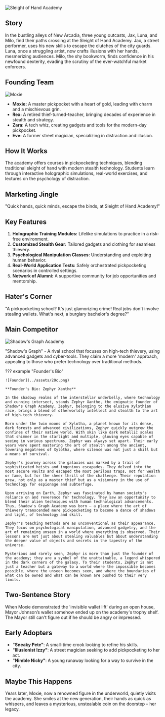 ![Sleight of Hand Academy](../assets/20.png)

## Story

In the bustling alleys of New Arcadia, three young outcasts, Jax, Luna, and Milo, find their paths crossing at the Sleight of Hand Academy. Jax, a street performer, uses his new skills to escape the clutches of the city guards. Luna, once a struggling artist, now crafts illusions with her hands, mesmerizing audiences. Milo, the shy bookworm, finds confidence in his newfound dexterity, evading the scrutiny of the ever-watchful market enforcers.

## Founding Team

![Moxie](../assets/20b.png)

- **Moxie:** A master pickpocket with a heart of gold, leading with charm and a mischievous grin.
- **Rex:** A retired thief-turned-teacher, bringing decades of experience in stealth and strategy.
- **Zara:** A tech whiz, creating gadgets and tools for the modern-day pickpocket.
- **Eve:** A former street magician, specializing in distraction and illusion.

## How It Works

The academy offers courses in pickpocketing techniques, blending traditional sleight of hand with modern stealth technology. Students learn through interactive holographic simulations, real-world exercises, and lectures on the psychology of distraction.

## Marketing Jingle

"Quick hands, quick minds, escape the binds, at Sleight of Hand Academy!"

## Key Features

1. **Holographic Training Modules:** Lifelike simulations to practice in a risk-free environment.
2. **Customized Stealth Gear:** Tailored gadgets and clothing for seamless thievery.
3. **Psychological Manipulation Classes:** Understanding and exploiting human behavior.
4. **Real-World Application Tests:** Safely orchestrated pickpocketing scenarios in controlled settings.
5. **Network of Alumni:** A supportive community for job opportunities and mentorship.

## Hater's Corner

"A pickpocketing school? It's just glamorizing crime! Real jobs don't involve stealing wallets. What's next, a burglary bachelor's degree?"

## Main Competitor

![Shadow's Graph Academy](../assets/20a.png)

"Shadow's Graph" - A rival school that focuses on high-tech thievery, using advanced gadgets and cyber-tools. They claim a more 'modern' approach, appealing to those who prefer technology over traditional methods.

??? example "Founder's Bio"

    ![Founder](../assets/20c.png)

    **Founder's Bio: Zephyr Xanthe**

    In the shadowy realms of the interstellar underbelly, where technology and cunning intersect, stands Zephyr Xanthe, the enigmatic founder of Shadow's Graph Academy. Zephyr, belonging to the elusive Xylothian race, brings a blend of otherworldly intellect and stealth to the art of high-tech thievery.

    Born under the twin moons of Xylotha, a planet known for its dense, dark forests and advanced civilizations, Zephyr quickly outgrew the confines of their native world. With skin like dark metallic scales that shimmer in the starlight and multiple, glowing eyes capable of seeing in various spectrums, Zephyr was always set apart. Their early years were spent mastering the art of stealth among the ancient, towering megatrees of Xylotha, where silence was not just a skill but a means of survival.

    Zephyr's journey across the galaxies was marked by a trail of sophisticated heists and ingenious escapades. They delved into the most secure vaults and escaped the most perilous traps, not for wealth or fame, but for the sheer thrill of the challenge. Their reputation grew, not only as a master thief but as a visionary in the use of technology for espionage and subterfuge.

    Upon arriving on Earth, Zephyr was fascinated by human society's reliance on and reverence for technology. They saw an opportunity to blend their alien techniques with human technological advancements. Thus, Shadow's Graph Academy was born – a place where the art of thievery transcended mere pickpocketing to become a dance of shadows and light, of technology and skill.

    Zephyr's teaching methods are as unconventional as their appearance. They focus on psychological manipulation, advanced gadgetry, and the art of remaining unseen in a world where everything is observed. Their lessons are not just about stealing valuables but about understanding the deeper value of objects and secrets in the tapestry of the universe.

    Mysterious and rarely seen, Zephyr is more than just the founder of the academy; they are a symbol of the unattainable, a legend whispered in the dark corners of the galaxy. To their students, Zephyr is not just a teacher but a gateway to a world where the impossible becomes possible, where the unseen becomes seen, and where the boundaries of what can be owned and what can be known are pushed to their very limits.

## Two-Sentence Story

When Moxie demonstrated the 'invisible wallet lift' during an open house, Mayor Johnson’s wallet somehow ended up on the academy's trophy shelf. The Mayor still can't figure out if he should be angry or impressed.

## Early Adopters

- **"Sneaky Pete"**: A small-time crook looking to refine his skills.
- **"Illusionist Izzy"**: A street magician seeking to add pickpocketing to her act.
- **"Nimble Nicky"**: A young runaway looking for a way to survive in the city.

## Maybe This Happens

Years later, Moxie, now a renowned figure in the underworld, quietly visits the academy. She smiles at the new generation, their hands as quick as whispers, and leaves a mysterious, unstealable coin on the doorstep – her legacy.
